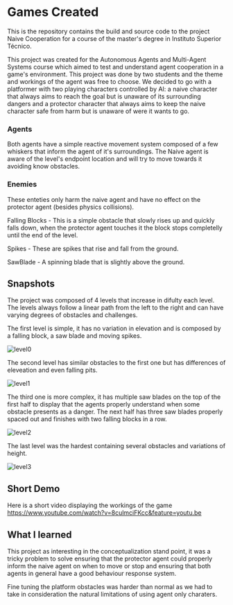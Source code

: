 # Games Created

This is the repository contains the build and source code to the project Naive Cooperation for a course of the master's degree in Instituto Superior Técnico.

This project was created for the Autonomous Agents and Multi-Agent Systems course which aimed to test and understand agent cooperation in a game's environment. 
This project was done by two students and the theme and workings of the agent was free to choose. We decided to go with a platformer with two playing characters controlled by AI: 
a naive character that always aims to reach the goal but is unaware of its surrounding dangers and a protector character that always aims to keep the naive character safe from harm but is unaware of were it wants to go.

### Agents


Both agents have a simple reactive movement system composed of a few whiskers that inform the agent of it's surroundings. The Naive agent is aware of the level's endpoint location and will try to move towards it avoiding know obstacles.

### Enemies

These enteties only harm the naive agent and have no effect on the protector agent (besides physics collisions).

Falling Blocks - This is a simple obstacle that slowly rises up and quickly falls down, when the protector agent touches it the block stops completelly until the end of the level.

Spikes - These are spikes that rise and fall from the ground.

SawBlade - A spinning blade that is slightly above the ground.

## Snapshots

The project was composed of 4 levels that increase in difulty each level. The levels always follow a linear path from the left to the right and can have varying degrees of obstacles and challenges.

The first level is simple, it has no variation in elevation and is composed by a falling block, a saw blade and moving spikes.

![level0](https://user-images.githubusercontent.com/24237112/158237397-f9cec4f7-40e8-4a53-b1b8-a7c03d416e81.PNG)

The second level has similar obstacles to the first one but has differences of eleveation and even falling pits.

![level1](https://user-images.githubusercontent.com/24237112/158237370-5dcac666-61cd-4339-988e-3d19264a4332.PNG)

The third one is more complex, it has multiple saw blades on the top of the first half to display that the agents properly understand when some obstacle presents as a danger. 
The next half has three saw blades properly spaced out and finishes with two falling blocks in a row.

![level2](https://user-images.githubusercontent.com/24237112/158237327-7eb5854a-f590-4ba4-89a9-214a9396ff1f.PNG)

The last level was the hardest containing several obstacles and variations of height.

![level3](https://user-images.githubusercontent.com/24237112/158237352-8fb1ba6c-277e-406c-ba58-203f1687515d.PNG)

## Short Demo

Here is a short video displaying the workings of the game
https://www.youtube.com/watch?v=8culmciFKcc&feature=youtu.be

## What I learned

This project as interesting in the conceptualization stand point, it was a tricky problem to solve ensuring that the protector agent could properly inform the naive agent on when to move or stop and ensuring that both agents in general have a good behaviour response system.

Fine tuning the platform obstacles was harder than normal as we had to take in consideration the natural limitations of using agent only charaters.
